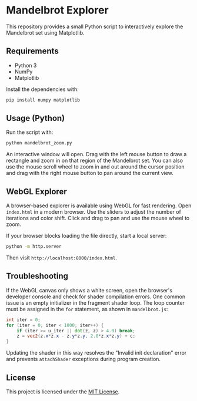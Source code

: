 # Mandelbrot Explorer

This repository provides a small Python script to interactively explore the Mandelbrot set using Matplotlib.

## Requirements

- Python 3
- NumPy
- Matplotlib

Install the dependencies with:

```bash
pip install numpy matplotlib
```

## Usage (Python)

Run the script with:

```bash
python mandelbrot_zoom.py
```

An interactive window will open. Drag with the left mouse button to draw a rectangle and zoom in on that region of the Mandelbrot set. You can also use the mouse scroll wheel to zoom in and out around the cursor position and drag with the right mouse button to pan around the current view.

## WebGL Explorer

A browser-based explorer is available using WebGL for fast rendering. Open `index.html` in a modern browser. Use the sliders to adjust the number of iterations and color shift. Click and drag to pan and use the mouse wheel to zoom.

If your browser blocks loading the file directly, start a local server:

```bash
python -m http.server
```

Then visit `http://localhost:8000/index.html`.

## Troubleshooting

If the WebGL canvas only shows a white screen, open the browser's developer console and check for shader compilation errors. One common issue is an empty initializer in the fragment shader loop. The loop counter must be assigned in the `for` statement, as shown in `mandelbrot.js`:

```glsl
int iter = 0;
for (iter = 0; iter < 1000; iter++) {
    if (iter >= u_iter || dot(z, z) > 4.0) break;
    z = vec2(z.x*z.x - z.y*z.y, 2.0*z.x*z.y) + c;
}
```

Updating the shader in this way resolves the "Invalid init declaration" error
and prevents `attachShader` exceptions during program creation.

## License

This project is licensed under the [MIT License](LICENSE).
